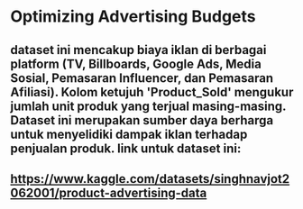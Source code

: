 # Optimizing Advertising Budgets
## dataset ini mencakup biaya iklan di berbagai platform (TV, Billboards, Google Ads, Media Sosial, Pemasaran Influencer, dan Pemasaran Afiliasi). Kolom ketujuh 'Product_Sold' mengukur jumlah unit produk yang terjual masing-masing. Dataset ini merupakan sumber daya berharga untuk menyelidiki dampak iklan terhadap penjualan produk. link untuk dataset ini:
## https://www.kaggle.com/datasets/singhnavjot2062001/product-advertising-data
